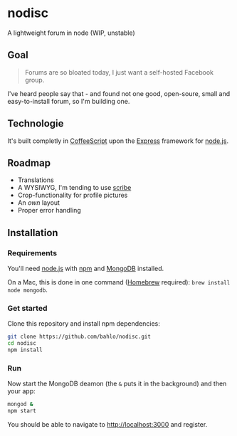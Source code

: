 # nodisc

A lightweight forum in node (WIP, unstable)

## Goal

> Forums are so bloated today, I just want a self-hosted Facebook group.

I've heard people say that - and found not one good, open-soure, small and
easy-to-install forum, so I'm building one.

## Technologie

It's built completly in [CoffeeScript](http://coffeescript.org/) upon the
[Express](http://expressjs.com/) framework for [node.js](http://nodejs.org).

## Roadmap
* Translations
* A WYSIWYG, I'm tending to use [scribe](https://github.com/guardian/scribe)
* Crop-functionality for profile pictures
* An _own_ layout
* Proper error handling

## Installation
### Requirements

You'll need [node.js](http://nodejs.org) with [npm](http://npmjs.org) and
[MongoDB](https://www.mongodb.org) installed.

On a Mac, this is done in one command ([Homebrew](http://brew.sh) required):
`brew install node mongodb`.

### Get started

Clone this repository and install npm dependencies:

```bash
git clone https://github.com/bahlo/nodisc.git
cd nodisc
npm install
```

### Run
Now start the MongoDB deamon (the `&` puts it in the background) and then your
app:

```bash
mongod &
npm start
```

You should be able to navigate to <http://localhost:3000> and register.
